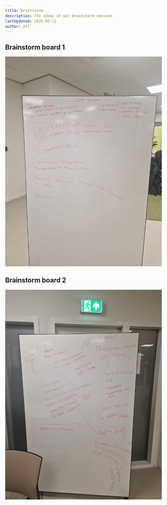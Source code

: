 ```yaml
---
title: Brainstorm
description: The ideas of our brainstorm session
lastUpdated: 2025-02-11
author: All
---
```


## Brainstorm board 1

![Brainstorm board 1](../../../assets/ideas/brainstorm/brainstorm1.jpg)

## Brainstorm board 2

![Brainstorm board 2](../../../assets/ideas/brainstorm/brainstorm2.jpg)
